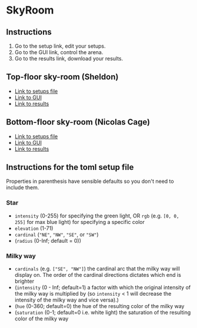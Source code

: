 # SkyRoom

## Instructions
1. Go to the setup link, edit your setups.
2. Go to the GUI link, control the arena.
3. Go to the results link, download your results.

## Top-floor sky-room (Sheldon)
- [Link to setups file](https://docs.google.com/spreadsheets/d/1-NWBK6dzDvXiULAtpFn5WIC888An21m0483jLv8CiS0/edit?usp=sharing)
- [Link to GUI](http://130.235.245.94:8082/)
- [Link to results](https://top-floor-skyroom2.s3.eu-north-1.amazonaws.com/list.html)

## Bottom-floor sky-room (Nicolas Cage)
- [Link to setups file](https://docs.google.com/spreadsheets/d/1PJPT2xJ6Ggx-byg4FRdIbIkDWuJxN28zpATHAGHpgLY/edit?usp=sharing)
- [Link to GUI](http://130.235.245.92:8082/)
- [Link to results](https://nicolas-cage-skyroom.s3.eu-north-1.amazonaws.com/list.html)

## Instructions for the toml setup file
Properties in parenthesis have sensible defaults so you don't need to include them.
### Star
- `intensity` (0-255) for specifying the green light, OR `rgb` (e.g. `[0, 0, 255]` for max blue light) for specifying a specific color
- `elevation` (1-71)
- `cardinal` (`"NE"`, `"NW"`, `"SE"`, or `"SW"`)
- (`radius` (0-Inf; default = 0))

### Milky way
- `cardinals` (e.g. `["SE", "NW"]`) the cardinal arc that the milky way will display on. The order of the cardinal directions dictates which end is brighter
- (`intensity` (0 - Inf; default=1) a factor with which the original intensity of the milky way is multiplied by (so `intensity` < 1 will decrease the intensity of the milky way and vice versa).)
- (`hue` (0-360; default=0) the hue of the resulting color of the milky way
- (`saturation` (0-1; default=0 i.e. white light) the saturation of the resulting color of the milky way
